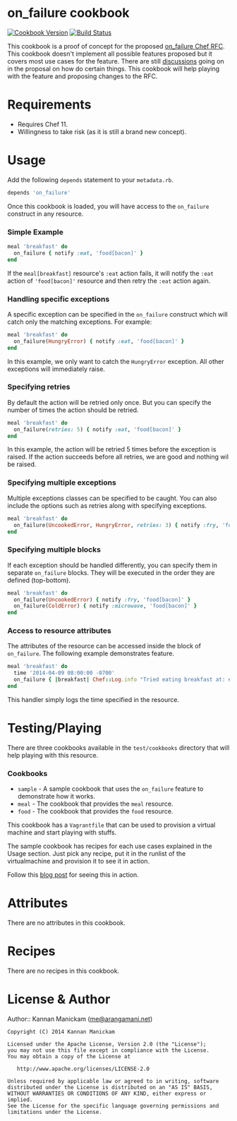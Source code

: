 # on_failure cookbook

[![Cookbook Version](http://img.shields.io/github/release/arangamani-cookbooks/on_failure.svg)][release]
[![Build Status](http://img.shields.io/travis/arangamani-cookbooks/on_failure.svg)][travis]

[release]: http://github.com/arangamani-cookbooks/on_failure/releases
[travis]: http://travis-ci.org/arangamani-cookbooks/on_failure

This cookbook is a proof of concept for the proposed [on_failure Chef RFC]. This cookbook doesn't implement all
possible features proposed but it covers most use cases for the feature. There are still [discussions] going
on in the proposal on how do certain things. This cookbook will help playing with the feature and proposing changes to
the RFC.

[on_failure Chef RFC]: https://github.com/opscode/chef-rfc/blob/sethvargo/on_failure/on_failure.md
[discussions]: https://github.com/opscode/chef-rfc/pull/1

# Requirements

* Requires Chef 11.
* Willingness to take risk (as it is still a brand new concept).

# Usage

Add the following `depends` statement to your `metadata.rb`.

```ruby
depends 'on_failure'
```

Once this cookbook is loaded, you will have access to the `on_failure` construct in any resource.

### Simple Example

```ruby
meal 'breakfast' do
  on_failure { notify :eat, 'food[bacon]' }
end
```

If the  `meal[breakfast]` resource's `:eat` action fails, it will notify the `:eat` action of `'food[bacon]'` resource
and then retry the `:eat` action again.

### Handling specific exceptions

A specific exception can be specified in the `on_failure` construct which will catch only the matching exceptions.
For example:

```ruby
meal 'breakfast' do
  on_failure(HungryError) { notify :eat, 'food[bacon]' }
end
```

In this example, we only want to catch the `HungryError` exception. All other exceptions will immediately raise.

### Specifying retries

By default the action will be retried only once. But you can specify the number of times the action should be retried.

```ruby
meal 'breakfast' do
  on_failure(retries: 5) { notify :eat, 'food[bacon]' }
end
```

In this example, the action will be retried 5 times before the exception is raised. If the action succeeds before all
retries, we are good and nothing wil be raised.

### Specifying multiple exceptions

Multiple exceptions classes can be specified to be caught. You can also include the options such as retries along with
specifying exceptions.

```ruby
meal 'breakfast' do
  on_failure(UncookedError, HungryError, retries: 3) { notify :fry, 'food[bacon]' }
end
```

### Specifying multiple blocks

If each exception should be handled differently, you can specify them in separate `on_failure` blocks. They will be
executed in the order they are defined (top-bottom).

```ruby
meal 'breakfast' do
  on_failure(UncookedError) { notify :fry, 'food[bacon]' }
  on_failure(ColdError) { notify :microwave, 'food[bacon]' }
end
```

### Access to resource attributes

The attributes of the resource can be accessed inside the block of `on_failure`. The following example demonstrates
feature.

```ruby
meal 'breakfast' do
  time '2014-04-09 08:00:00 -0700'
  on_failure { |breakfast| Chef::Log.info "Tried eating breakfast at: #{breakfast.time}" }
end
```

This handler simply logs the time specified in the resource.

# Testing/Playing

There are three cookbooks available in the `test/cookbooks` directory that will help playing with this resource.

### Cookbooks

* `sample` - A sample cookbook that uses the `on_failure` feature to demonstrate how it works.
* `meal` - The cookbook that provides the `meal` resource.
* `food` - The cookbook that provides the `food` resource.

This cookbook has a `Vagrantfile` that can be used to provision a virtual machine and start playing with stuffs.

The sample cookbook has recipes for each use cases explained in the Usage section. Just pick any recipe, put it in
the runlist of the virtualmachine and provision it to see it in action.

Follow this [blog post] for seeing this in action.

[blog post]: http://blog.arangamani.net/blog/2014/04/08/chef-on-failure-handler/

# Attributes

There are no attributes in this cookbook.

# Recipes

There are no recipes in this cookbook.

# License & Author

Author:: Kannan Manickam (<me@arangamani.net>)

```
Copyright (C) 2014 Kannan Manickam

Licensed under the Apache License, Version 2.0 (the "License");
you may not use this file except in compliance with the License.
You may obtain a copy of the License at

   http://www.apache.org/licenses/LICENSE-2.0

Unless required by applicable law or agreed to in writing, software
distributed under the License is distributed on an "AS IS" BASIS,
WITHOUT WARRANTIES OR CONDITIONS OF ANY KIND, either express or implied.
See the License for the specific language governing permissions and
limitations under the License.
```
